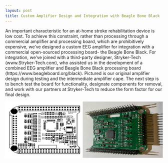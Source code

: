 ```yaml
---
layout: post
title: Custom Amplifier Design and Integration with Beagle Bone Black
---
```


<p>An important characteristic for an at-home stroke rehabilitation device is low cost. To achieve this constraint, rather than processing through a commercial amplifier and processing board, which are prohibitively expensive, we’ve designed a custom EEG amplifier for integration with a commercial open-sourced processing board- the Beagle Bone Black. For integration, we’ve joined with a third-party designer, Stryker-Tech (www.Stryker-Tech.com), who assisted us in the development of a combined EEG amplifier and Beagle Bone Black processing board (https://www.beagleboard.org/black). Pictured is our original amplifier design during testing and the intermediate amplifier cape. The next step is to bench test the board for functionality, designate components for removal, and work with our partners at Stryker-Tech to reduce the form factor for our final design.</p>

<img src="/photos/both_designs.png" style="float: center">



